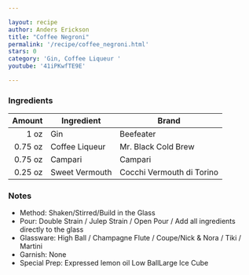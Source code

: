 ```yaml
---

layout: recipe
author: Anders Erickson
title: "Coffee Negroni"
permalink: '/recipe/coffee_negroni.html'
stars: 0
category: 'Gin, Coffee Liqueur '
youtube: '41iPKwfTE9E'

---
```


### Ingredients

| Amount  | Ingredient               | Brand                    |
| ------: | -------------- | ------------------------- |
|    1 oz | Gin            | Beefeater                 |
| 0.75 oz | Coffee Liqueur | Mr. Black Cold Brew       |
| 0.75 oz | Campari        | Campari                   |
| 0.25 oz | Sweet Vermouth | Cocchi Vermouth di Torino |

### Notes

- Method: Shaken/Stirred/Build in the Glass
- Pour: Double Strain / Julep Strain / Open Pour / Add all ingredients directly to the glass
- Glassware: High Ball / Champagne Flute / Coupe/Nick & Nora / Tiki / Martini
- Garnish: None
- Special Prep: Expressed lemon oil Low BallLarge Ice Cube

